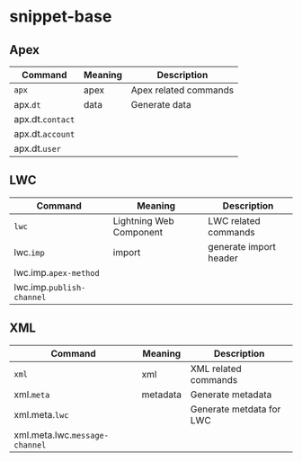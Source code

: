 # snippet-base

## Apex

| Command | Meaning | Description |
| --- | --- | --- |
| `apx` | apex  | Apex related commands |
| apx.`dt` | data | Generate data |
| apx.dt.`contact` |
| apx.dt.`account` |
| apx.dt.`user` |

## LWC

| Command | Meaning | Description |
| --- | --- | --- |
| `lwc` | Lightning Web Component | LWC related commands |
| lwc.`imp` | import | generate import header |
| lwc.imp.`apex-method` |
| lwc.imp.`publish-channel` |

## XML

| Command | Meaning | Description |
| --- | --- | --- |
| `xml` | xml | XML related commands |
| xml.`meta` | metadata | Generate metadata |
| xml.meta.`lwc` |  | Generate metdata for LWC |
| xml.meta.lwc.`message-channel` |
